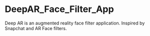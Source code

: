 # DeepAR_Face_Filter_App
Deep AR is an augmented reality face filter application. Inspired by Snapchat and AR Face filters.
